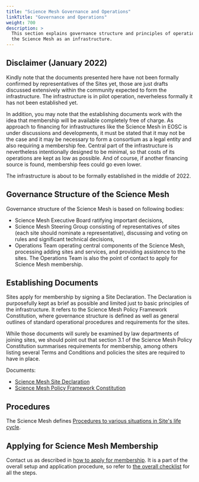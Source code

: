 ```yaml
---
title: "Science Mesh Governance and Operations"
linkTitle: "Governance and Operations"
weight: 700
description: >
  This section explains governance structure and principles of operation of
  the Science Mesh as an infrastructure.
---
```


## Disclaimer (January 2022)

Kindly note that the documents presented here have not been formally
confirmed by representatives of the Sites yet, those are just drafts
discussed extensively within the community expected to form the
infrastructure. The infrastructure is in pilot operation, neverheless
formally it has not been established yet.

In addition, you may note that the establishing documents work with the
idea that membership will be available completely free of charge. As
approach to financing for infrastructures like the Science Mesh in EOSC is
under discussions and developments, it must be stated that it may not be
the case and it may be necessary to form a consortium as a legal entity and
also requiring a membership fee. Central part of the infrastructure is
nevertheless intentionally designed to be minimal, so that costs of its
operations are kept as low as possible. And of course, if another financing
source is found, membership fees could go even lower.

The infrastructure is about to be formally established in the middle of
2022.

## Governance Structure of the Science Mesh

Governance structure of the Science Mesh is based on following bodies:
- Science Mesh Executive Board ratifying important decisions,
- Science Mesh Steering Group consisting of representatives of sites (each
  site should nominate a representative), discussing and voting on rules
  and significant technical decisions,
- Operations Team operating central components of the Science Mesh,
  processing adding sites and services, and providing assistence to the
  sites. The Operations Team is also the point of contact to apply for
  Science Mesh membership.

## Establishing Documents

Sites apply for membership by signing a Site Declaration. The Declaration
is purposefully kept as brief as possible and limited just to basic
principles of the infrastructure. It refers to the Science Mesh Policy
Framework Constitution, where governance structure is defined as well as
general outlines of standard operational procedures and requirements for
the sites.

While those documents will surely be examined by law departments of joining
sites, we should point out that section 3.1 of the Science Mesh Policy
Constitution summarises requirements for membership, among others listing
several Terms and Conditions and policies the sites are required to have in
place.

Documents:
- [Science Mesh Site Declaration](https://zenodo.org/record/5040087)
- [Science Mesh Policy Framework Constitution](https://zenodo.org/record/5040152)


## Procedures

The Science Mesh defines [Procedures to various situations in Site's life
cycle](procedures/).


## Applying for Science Mesh Membership

Contact us as described in [how to apply for
membership](firstcontactinfo/). It is a part of the overall setup and
application procedure, so refer to [the overall
checklist](../how-to-join-sciencemesh/) for all the
steps.

